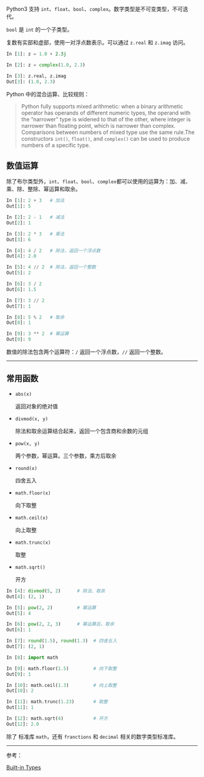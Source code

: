 Python3 支持 `int`、`float`、`bool`、`complex`。数字类型是不可变类型，不可迭代。

`bool` 是 `int` 的一个子类型。

复数有实部和虚部，使用一对浮点数表示。可以通过 `z.real` 和 `z.imag` 访问。

```python
In [1]: z = 1.0 + 2.3j

In [2]: z = complex(1.0, 2.3)

In [3]: z.real, z.imag
Out[3]: (1.0, 2.3)
```

Python 中的混合运算、比较规则：

> Python fully supports mixed arithmetic: when a binary arithmetic operator has operands of different numeric types, the operand with the “narrower” type is widened to that of the other, where integer is narrower than floating point, which is narrower than complex.  Comparisons between numbers of mixed type use the same rule.The constructors `int()`, `float()`, and `complex()` can be used to produce numbers of a specific type.

## 数值运算

除了布尔类型外，`int`、`float`、`bool`、`complex`都可以使用的运算为：加、减、乘、除、整除、幂运算和取余。

```python
In [1]: 2 + 3   # 加法
Out[1]: 5

In [2]: 2 - 1   # 减法
Out[2]: 1

In [3]: 2 * 3   # 乘法
Out[3]: 6

In [4]: 4 / 2   # 除法，返回一个浮点数
Out[4]: 2.0

In [5]: 4 // 2  # 除法，返回一个整数
Out[5]: 2

In [6]: 3 / 2
Out[6]: 1.5

In [7]: 3 // 2
Out[7]: 1

In [8]: 5 % 2   # 取余
Out[8]: 1

In [9]: 3 ** 2  # 幂运算
Out[9]: 9
```

数值的除法包含两个运算符：`/` 返回一个浮点数，`//` 返回一个整数。

***

## 常用函数

* `abs(x)`

  返回对象的绝对值

* `divmod(x, y)`

  除法和取余运算结合起来，返回一个包含商和余数的元组

* `pow(x, y)`

  两个参数，幂运算。三个参数，乘方后取余

* `round(x)`

  四舍五入

* `math.floor(x)`

  向下取整

* `math.ceil(x)`

  向上取整

* `math.trunc(x)`

  取整

* `math.sqrt()`

  开方

```python
In [4]: divmod(5, 2)      # 除法、取余
Out[4]: (2, 1)

In [5]: pow(2, 2)         # 幂运算
Out[5]: 4

In [6]: pow(2, 2, 3)      # 幂运算后，取余
Out[6]: 1

In [7]: round(1.5), round(1.3)  # 四舍五入
Out[7]: (2, 1)

In [8]: import math

In [9]: math.floor(1.5)         # 向下取整
Out[9]: 1

In [10]: math.ceil(1.3)         # 向上取整
Out[10]: 2

In [11]: math.trunc(1.23)       # 取整
Out[11]: 1

In [12]: math.sqrt(4)           # 开方
Out[12]: 2.0
```

除了 标准库 `math`，还有 `franctions` 和 `decimal` 相关的数字类型标准库。

***

参考：

[Built-in Types](https://docs.python.org/3/library/stdtypes.html#set)